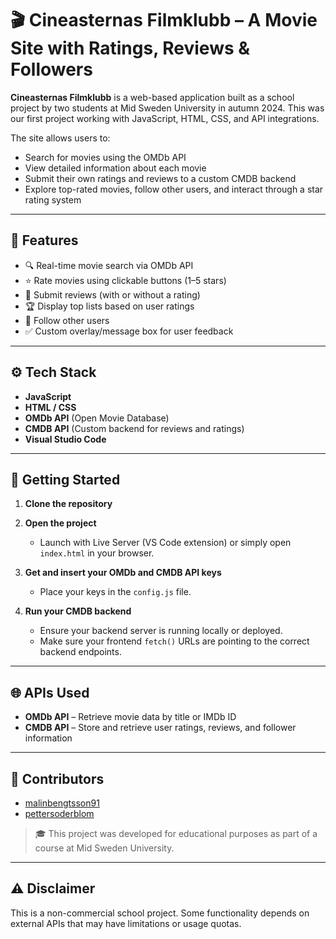 # 🎬 Cineasternas Filmklubb – A Movie Site with Ratings, Reviews & Followers

**Cineasternas Filmklubb** is a web-based application built as a school project by two students at Mid Sweden University in autumn 2024. This was our first project working with JavaScript, HTML, CSS, and API integrations.

The site allows users to:
- Search for movies using the OMDb API
- View detailed information about each movie
- Submit their own ratings and reviews to a custom CMDB backend
- Explore top-rated movies, follow other users, and interact through a star rating system

---

## 🧩 Features

- 🔍 Real-time movie search via OMDb API  
- ⭐ Rate movies using clickable buttons (1–5 stars)  
- 📝 Submit reviews (with or without a rating)  
- 🏆 Display top lists based on user ratings  
- 👥 Follow other users  
- ✅ Custom overlay/message box for user feedback  

---

## ⚙️ Tech Stack

- **JavaScript**  
- **HTML / CSS**  
- **OMDb API** (Open Movie Database)  
- **CMDB API** (Custom backend for reviews and ratings)  
- **Visual Studio Code**

---

## 🚀 Getting Started

1. **Clone the repository**  

2. **Open the project**
   - Launch with Live Server (VS Code extension) or simply open `index.html` in your browser.

3. **Get and insert your OMDb and CMDB API keys**   
   - Place your keys in the `config.js` file.

4. **Run your CMDB backend**
   - Ensure your backend server is running locally or deployed.
   - Make sure your frontend `fetch()` URLs are pointing to the correct backend endpoints.

---

## 🌐 APIs Used

- **OMDb API** – Retrieve movie data by title or IMDb ID  
- **CMDB API** – Store and retrieve user ratings, reviews, and follower information

---

## 🤝 Contributors

- [malinbengtsson91](https://github.com/malinbengtsson91)  
- [pettersoderblom](https://github.com/pettersoderblom)

> 🎓 This project was developed for educational purposes as part of a course at Mid Sweden University.

---

## ⚠️ Disclaimer

This is a non-commercial school project. Some functionality depends on external APIs that may have limitations or usage quotas.
